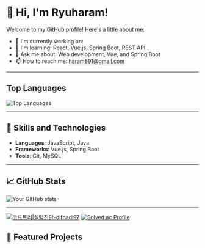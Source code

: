 # 👋 Hi, I'm Ryuharam!

Welcome to my GitHub profile! Here's a little about me:

- 🔭 I'm currently working on: 
- 🌱 I'm learning: React, Vue.js, Spring Boot, REST API
- 💬 Ask me about: Web development, Vue, and Spring Boot
- 📫 How to reach me: [haram891@gmail.com](mailto:haram891@gmail.com)
  <!--🌐 Visit my portfolio: [your-portfolio.com](https://your-portfolio.com)-->
 
---

## Top Languages

![Top Languages](https://github-readme-stats.vercel.app/api/top-langs/?username=Ryuharam&layout=compact&theme=radical)

---

## 🚀 Skills and Technologies
- **Languages**: JavaScript, Java
- **Frameworks**: Vue.js, Spring Boot
- **Tools**: Git, MySQL

---

## 📈 GitHub Stats
![Your GitHub stats](https://github-readme-stats.vercel.app/api?username=Ryuharam&show_icons=true&theme=radical)

---

[![코드트리|실력진단-dlfnadl97](https://banner.codetree.ai/v1/banner/dlfnadl97)](https://www.codetree.ai/profiles/dlfnadl97)
[![Solved.ac Profile](http://mazassumnida.wtf/api/v2/generate_badge?boj=dlfnadl97)](https://solved.ac/dlfnadl97/)

## 🌟 Featured Projects
<!--
## Projects

Here are some of my notable projects:

- [Project 1](link-to-project-1): Brief description of Project 1.
- [Project 2](link-to-project-2): Brief description of Project 2.
- [Project 3](link-to-project-3): Brief description of Project 3.

## Connect with Me

- [LinkedIn](your-linkedin-profile)
- [Twitter](your-twitter-profile)
- [Personal Website](your-personal-website)
-->
